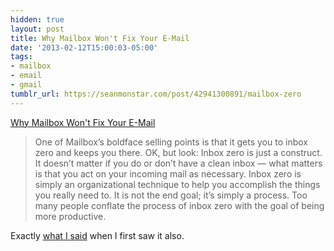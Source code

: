 ```yaml
---
hidden: true
layout: post
title: Why Mailbox Won't Fix Your E-Mail
date: '2013-02-12T15:00:03-05:00'
tags:
- mailbox
- email
- gmail
tumblr_url: https://seanmonstar.com/post/42941300891/mailbox-zero
---
```

[Why Mailbox Won't Fix Your E-Mail](http://www.wired.com/gadgetlab/2013/02/mailbox-wont-fix-email/)  

> One of Mailbox’s boldface selling points is that it gets you to inbox zero and keeps you there. OK, but look: Inbox zero is just a construct. It doesn’t matter if you do or don’t have a clean inbox — what matters is that you act on your incoming mail as necessary. Inbox zero is simply an organizational technique to help you accomplish the things you really need to. It is not the end goal; it’s simply a process. Too many people conflate the process of inbox zero with the goal of being more productive.

Exactly [what I said](https://seanmonstar.tent.is/posts/fP8RVztWdBr7qh3cRu8sCw) when I first saw it also.

